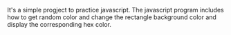 It's a simple progject to practice javascript. 
The javascript program includes how to get random color and change the rectangle background color and 
display the corresponding hex color.
